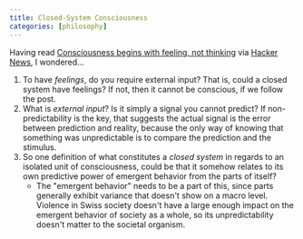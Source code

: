 ```yaml
---
title: Closed-System Consciousness
categories: [philosophy]
---
```


Having read
[Consciousness begins with feeling, not thinking](https://iai.tv/articles/consciousness-begins-with-feelings-hanna-damasio-auid-2462)
via [Hacker News](https://news.ycombinator.com/item?id=35652513), I
wondered...

1. To have *feelings*, do you require external input? That is, could a
   closed system have feelings? If not, then it cannot be conscious,
   if we follow the post.
2. What is *external input*? Is it simply a signal you cannot predict?
   If non-predictability is the key, that suggests the actual signal
   is the error between prediction and reality, because the only way
   of knowing that something was unpredictable is to compare the
   prediction and the stimulus.
3. So one definition of what constitutes a *closed system* in regards
   to an isolated unit of consciousness, could be that it somehow
   relates to its own predictive power of emergent behavior from the
   parts of itself?
   * The "emergent behavior" needs to be a part of this, since parts
     generally exhibit variance that doesn't show on a macro
     level. Violence in Swiss society doesn't have a large enough
     impact on the emergent behavior of society as a whole, so its
     unpredictability doesn't matter to the societal organism.
